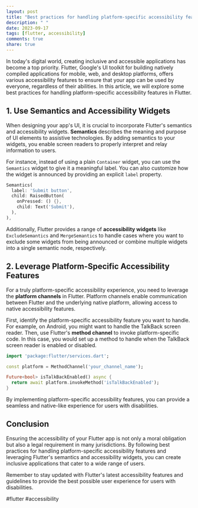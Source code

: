 ```yaml
---
layout: post
title: "Best practices for handling platform-specific accessibility features in Flutter."
description: " "
date: 2023-09-17
tags: [flutter, accessibility]
comments: true
share: true
---
```


In today's digital world, creating inclusive and accessible applications has become a top priority. Flutter, Google's UI toolkit for building natively compiled applications for mobile, web, and desktop platforms, offers various accessibility features to ensure that your app can be used by everyone, regardless of their abilities. In this article, we will explore some best practices for handling platform-specific accessibility features in Flutter.

## 1. Use Semantics and Accessibility Widgets

When designing your app's UI, it is crucial to incorporate Flutter's semantics and accessibility widgets. **Semantics** describes the meaning and purpose of UI elements to assistive technologies. By adding semantics to your widgets, you enable screen readers to properly interpret and relay information to users.

For instance, instead of using a plain `Container` widget, you can use the `Semantics` widget to give it a meaningful label. You can also customize how the widget is announced by providing an explicit `label` property.

```dart
Semantics(
  label: 'Submit button',
  child: RaisedButton(
    onPressed: () {},
    child: Text('Submit'),
  ),
),
```

Additionally, Flutter provides a range of **accessibility widgets** like `ExcludeSemantics` and `MergeSemantics` to handle cases where you want to exclude some widgets from being announced or combine multiple widgets into a single semantic node, respectively.

## 2. Leverage Platform-Specific Accessibility Features

For a truly platform-specific accessibility experience, you need to leverage the **platform channels** in Flutter. Platform channels enable communication between Flutter and the underlying native platform, allowing access to native accessibility features.

First, identify the platform-specific accessibility feature you want to handle. For example, on Android, you might want to handle the TalkBack screen reader. Then, use Flutter's **method channel** to invoke platform-specific code. In this case, you would set up a method to handle when the TalkBack screen reader is enabled or disabled.

```dart
import 'package:flutter/services.dart';

const platform = MethodChannel('your_channel_name');

Future<bool> isTalkBackEnabled() async {
  return await platform.invokeMethod('isTalkBackEnabled');
}
```

By implementing platform-specific accessibility features, you can provide a seamless and native-like experience for users with disabilities.

## Conclusion

Ensuring the accessibility of your Flutter app is not only a moral obligation but also a legal requirement in many jurisdictions. By following best practices for handling platform-specific accessibility features and leveraging Flutter's semantics and accessibility widgets, you can create inclusive applications that cater to a wide range of users.

Remember to stay updated with Flutter's latest accessibility features and guidelines to provide the best possible user experience for users with disabilities.

#flutter #accessibility
